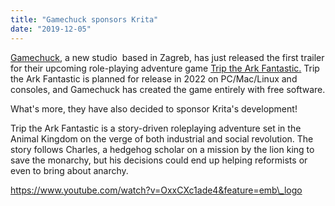 ```yaml
---
title: "Gamechuck sponsors Krita"
date: "2019-12-05"
---
```


[Gamechuck](https://game-chuck.com), a new studio  based in Zagreb, has just released the first trailer for their upcoming role-playing adventure game [Trip the Ark Fantastic.](https://www.tripthearkfantastic.com/) Trip the Ark Fantastic is planned for release in 2022 on PC/Mac/Linux and consoles, and Gamechuck has created the game entirely with free software.

What's more, they have also decided to sponsor Krita's development!

Trip the Ark Fantastic is a story-driven roleplaying adventure set in the Animal Kingdom on the verge of both industrial and social revolution. The story follows Charles, a hedgehog scholar on a mission by the lion king to save the monarchy, but his decisions could end up helping reformists or even to bring about anarchy.

https://www.youtube.com/watch?v=OxxCXc1ade4&feature=emb\_logo
